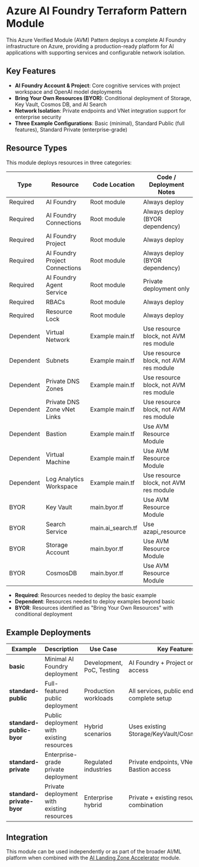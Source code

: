 # Azure AI Foundry Terraform Pattern Module

This Azure Verified Module (AVM) Pattern deploys a complete AI Foundry infrastructure on Azure, providing a production-ready platform for AI applications with supporting services and configurable network isolation.

## Key Features

- **AI Foundry Account & Project**: Core cognitive services with project workspace and OpenAI model deployments
- **Bring Your Own Resources (BYOR)**: Conditional deployment of Storage, Key Vault, Cosmos DB, and AI Search
- **Network Isolation**: Private endpoints and VNet integration support for enterprise security
- **Three Example Configurations**: Basic (minimal), Standard Public (full features), Standard Private (enterprise-grade)

## Resource Types

This module deploys resources in three categories:

| Type      | Resource                        | Code Location                | Code / Deployment Notes                |
| --------- | ------------------------------- | ---------------------------- | -------------------------------------- |
| Required  | AI Foundry                      | Root module                  | Always deploy                          |
| Required  | AI Foundry Connections          | Root module                  | Always deploy (BYOR dependency)       |
| Required  | AI Foundry Project              | Root module                  | Always deploy                          |
| Required  | AI Foundry Project Connections  | Root module                  | Always deploy (BYOR dependency)       |
| Required  | AI Foundry Agent Service        | Root module                  | Private deployment only                |
| Required  | RBACs                           | Root module                  | Always deploy                          |
| Required  | Resource Lock                   | Root module                  | Always deploy                          |
| Dependent | Virtual Network                 | Example main.tf              | Use resource block, not AVM res module |
| Dependent | Subnets                         | Example main.tf              | Use resource block, not AVM res module |
| Dependent | Private DNS Zones               | Example main.tf              | Use resource block, not AVM res module |
| Dependent | Private DNS Zone vNet Links     | Example main.tf              | Use resource block, not AVM res module |
| Dependent | Bastion                         | Example main.tf              | Use AVM Resource Module                |
| Dependent | Virtual Machine                 | Example main.tf              | Use AVM Resource Module                |
| Dependent | Log Analytics Workspace         | Example main.tf              | Use resource block, not AVM res module |
| BYOR      | Key Vault                       | main.byor.tf                 | Use AVM Resource Module                |
| BYOR      | Search Service                  | main.ai_search.tf            | Use azapi_resource                     |
| BYOR      | Storage Account                 | main.byor.tf                 | Use AVM Resource Module                |
| BYOR      | CosmosDB                        | main.byor.tf                 | Use AVM Resource Module                |

- **Required**: Resources needed to deploy the basic example
- **Dependent**: Resources needed to deploy examples beyond basic
- **BYOR**: Resources identified as "Bring Your Own Resources" with conditional deployment

## Example Deployments

| Example | Description | Use Case | Key Features |
|---------|-------------|----------|--------------|
| **basic** | Minimal AI Foundry deployment | Development, PoC, Testing | AI Foundry + Project only, public access |
| **standard-public** | Full-featured public deployment | Production workloads | All services, public endpoints, complete setup |
| **standard-public-byor** | Public deployment with existing resources | Hybrid scenarios | Uses existing Storage/KeyVault/Cosmos/Search |
| **standard-private** | Enterprise-grade private deployment | Regulated industries | Private endpoints, VNet isolation, Bastion access |
| **standard-private-byor** | Private deployment with existing resources | Enterprise hybrid | Private + existing resources combination |

## Integration

This module can be used independently or as part of the broader AI/ML platform when combined with the [AI Landing Zone Accelerator](https://github.com/Azure/terraform-azurerm-avm-ptn-aiml-landing-zone) module.

